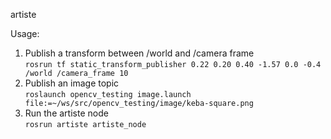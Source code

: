 artiste

Usage:  
1. Publish a transform between /world and /camera frame   
```rosrun tf static_transform_publisher 0.22 0.20 0.40 -1.57 0.0 -0.4 /world /camera_frame 10```
2. Publish an image topic   
```roslaunch opencv_testing image.launch file:=~/ws/src/opencv_testing/image/keba-square.png```
3. Run the artiste node  
```rosrun artiste artiste_node```
